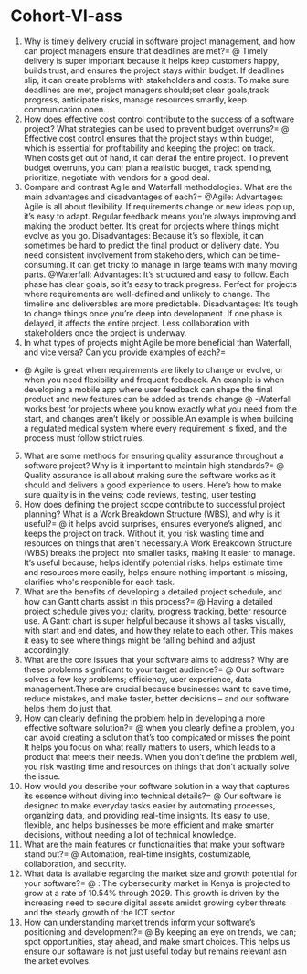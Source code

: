 # Cohort-VI-ass
1. Why is timely delivery crucial in software project management, and how can project managers ensure that deadlines are met?= @ Timely delivery is super important because it helps keep customers happy, builds trust, and ensures the project stays within budget. If deadlines slip, it can create problems with stakeholders and costs. To make sure deadlines are met, project managers should;set clear goals,track progress, anticipate risks, manage resources smartly, keep communication open.
2. How does effective cost control contribute to the success of a software project? What strategies can be used to prevent budget overruns?= @ Effective cost control ensures that the project stays within budget, which is essential for profitability and keeping the project on track. When costs get out of hand, it can derail the entire project. To prevent budget overruns, you can; plan a realistic budget, track spending, prioritize, negotiate with vendors for a good deal.
3. Compare and contrast Agile and Waterfall methodologies. What are the main advantages and disadvantages of each?=
@Agile:
  Advantages:
     Agile is all about flexibility. If requirements change or new ideas pop up, it’s easy to adapt.
     Regular feedback means you’re always improving and making the product better.
     It’s great for projects where things might evolve as you go.
  Disadvantages:
     Because it’s so flexible, it can sometimes be hard to predict the final product or delivery date.
     You need consistent involvement from stakeholders, which can be time-consuming.
     It can get tricky to manage in large teams with many moving parts.
@Waterfall:
  Advantages:
     It’s structured and easy to follow. Each phase has clear goals, so it’s easy to track progress.
     Perfect for projects where requirements are well-defined and unlikely to change.
     The timeline and deliverables are more predictable.
  Disadvantages:
    It’s tough to change things once you’re deep into development.
    If one phase is delayed, it affects the entire project.
    Less collaboration with stakeholders once the project is underway.
4. In what types of projects might Agile be more beneficial than Waterfall, and vice versa? Can you provide examples of each?=
- @ Agile is great when requirements are likely to change or evolve, or when you need flexibility and frequent feedback. An exanple is when developing a mobile app where user feedback can shape the final product and new features can be added as trends change
@ -Waterfall works best for projects where you know exactly what you need from the start, and changes aren’t likely or possible.An example is when building a regulated medical system where every requirement is fixed, and the process must follow strict rules.
5. What are some methods for ensuring quality assurance throughout a software project? Why is it important to maintain high standards?= @ Quality assurance is all about making sure the software works as it should and delivers a good experience to users. Here’s how to make sure quality is in the veins; code reviews, testing, user testing
6. How does defining the project scope contribute to successful project planning? What is a Work Breakdown Structure (WBS), and why is it useful?= @ it helps avoid surprises, ensures everyone’s aligned, and keeps the project on track. Without it, you risk wasting time and resources on things that aren't necessary.A Work Breakdown Structure (WBS) breaks the project into smaller tasks, making it easier to manage. It’s useful because; helps identify potential risks, helps estimate time and resources more easily, helps ensure nothing important is missing, clarifies who's responible for each task.
7. What are the benefits of developing a detailed project schedule, and how can Gantt charts assist in this process?= @ Having a detailed project schedule gives you; clarity, progress tracking, better resource use. A Gantt chart is super helpful because it shows all tasks visually, with start and end dates, and how they relate to each other. This makes it easy to see where things might be falling behind and adjust accordingly.
8. What are the core issues that your software aims to address? Why are these problems significant to your target audience?= @ Our software solves a few key problems; efficiency, user experience, data management.These are crucial because businesses want to save time, reduce mistakes, and make faster, better decisions – and our software helps them do just that.
9. How can clearly defining the problem help in developing a more effective software solution?= @  when you clearly define a problem, you can avoid creating a solution that’s too compicated or misses the point. It helps you focus on what really matters to users, which leads to a product that meets their needs. When you don’t define the problem well, you risk wasting time and resources on things that don’t actually solve the issue.
10. How would you describe your software solution in a way that captures its essence without diving into technical details?= @ Our software is designed to make everyday tasks easier by automating processes, organizing data, and providing real-time insights. It’s easy to use, flexible, and helps businesses be more efficient and make smarter decisions, without needing a lot of technical knowledge.
11. What are the main features or functionalities that make your software stand out?= @ Automation, real-time insights, costumizable, collaboration, and security.
12. What data is available regarding the market size and growth potential for your software?= @ : The cybersecurity market in Kenya is projected to grow at a rate of 10.54% through 2029. This growth is driven by the increasing need to secure digital assets amidst growing cyber threats and the steady growth of the ICT sector.
13. How can understanding market trends inform your software’s positioning and development?= @ By keeping an eye on trends, we can; spot opportunities, stay ahead, and make smart choices. This helps us ensure our softaware is not just useful today but remains relevant asn the arket evolves.
